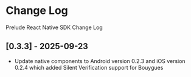 # Change Log

Prelude React Native SDK Change Log

## [0.3.3] - 2025-09-23

- Update native components to Android version 0.2.3 and iOS version 0.2.4 which added Silent Verification support for Bouygues

